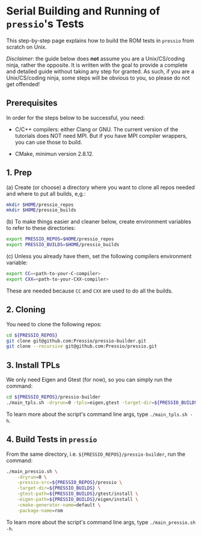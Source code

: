 
# Serial Building and Running of `pressio`'s Tests 
This step-by-step page explains how to build the ROM tests in `pressio` from scratch on Unix.

*Disclaimer*: the guide below does **not** assume you are a Unix/CS/coding ninja, rather the opposite. It is written with the goal to provide a complete and detailed guide without taking any step for granted. As such, if you are a Unix/CS/coding ninja, some steps will be obvious to you, so please do not get offended!

## Prerequisites
In order for the steps below to be successful, you need:

* C/C++ compilers: either Clang or GNU.
The current version of the tutorials does NOT need MPI. But if you have MPI compiler wrappers, you can use those to build.

* CMake, minimun version 2.8.12.


## 1. Prep

(a) Create (or choose) a directory where you want to clone all repos needed and where to put all builds, e,g.:
```bash
mkdir $HOME/pressio_repos
mkdir $HOME/pressio_builds
```

(b) To make things easier and cleaner below, create environment variables to refer to these directories:
```bash
export PRESSIO_REPOS=$HOME/pressio_repos
export PRESSIO_BUILDS=$HOME/pressio_builds
```

(c) Unless you already have them, set the following compilers environment variable:
```bash
export CC=<path-to-your-C-compiler>
export CXX=<path-to-your-CXX-compiler>
```
These are needed because `CC` and `CXX` are used to do all the builds.


<!---------------------------------------------------->
## 2. Cloning

You need to clone the following repos:
```bash
cd ${PRESSIO_REPOS}
git clone git@github.com:Pressio/pressio-builder.git
git clone --recursive git@github.com:Pressio/pressio.git
```

<!---------------------------------------------------->
## 3. Install TPLs

We only need Eigen and Gtest (for now), so you can simply run the command:
```bash
cd ${PRESSIO_REPOS}/pressio-builder
./main_tpls.sh -dryrun=0 -tpls=eigen,gtest -target-dir=${PRESSIO_BUILDS}
```
To learn more about the script's command line args, type `./main_tpls.sh -h`.

<!---------------------------------------------------->
## 4. Build Tests in `pressio`
From the same directory, i.e. `${PRESSIO_REPOS}/pressio-builder`, run the command:
```bash
./main_pressio.sh \
	-dryrun=0 \
	-pressio-src=${PRESSIO_REPOS}/pressio \
	-target-dir=${PRESSIO_BUILDS} \
	-gtest-path=${PRESSIO_BUILDS}/gtest/install \
	-eigen-path=${PRESSIO_BUILDS}/eigen/install \
	-cmake-generator-name=default \
	-package-name=rom
```
To learn more about the script's command line args, type `./main_pressio.sh -h`.

